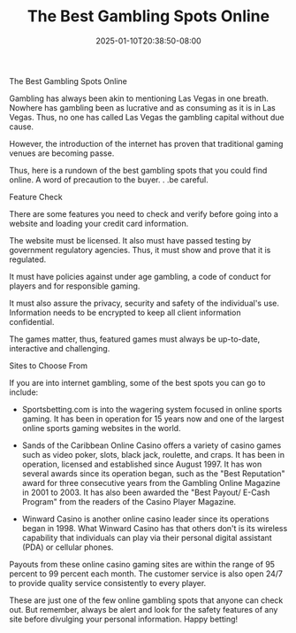 ﻿---
title: "The Best Gambling Spots Online"
date: 2025-01-10T20:38:50-08:00
description: "Gambling Tips for Web Success"
featured_image: "/images/Gambling.jpg"
tags: ["Gambling"]
---

The Best Gambling Spots Online

Gambling has always been akin to mentioning Las Vegas in one breath. Nowhere has gambling been as lucrative and as consuming as it is in Las Vegas. Thus, no one has called Las Vegas the gambling capital without due cause.

However, the introduction of the internet has proven that traditional gaming venues are becoming passe. 

Thus, here is a rundown of the best gambling spots that you could find online. A word of precaution to the buyer. . .be careful.

Feature Check

There are some features you need to check and verify before going into a website and loading your credit card information.

The website must be licensed. It also must have passed testing by government regulatory agencies. Thus, it must show and prove that it is regulated.

It must have policies against under age gambling, a code of conduct for players and for responsible gaming.

It must also assure the privacy, security and safety of the individual's use. Information needs to be encrypted to keep all client information confidential.

The games matter, thus, featured games must always be up-to-date, interactive and challenging.

Sites to Choose From

If you are into internet gambling, some of the best spots you can go to include: 

* Sportsbetting.com is into the wagering system focused in online sports gaming. It has been in operation for 15 years now and one of the largest online sports gaming websites in the world.
 
* Sands of the Caribbean Online Casino offers a variety of casino games such as video poker, slots, black jack, roulette, and craps. It has been in operation, licensed and established since August 1997.  It has won several awards since its operation began, such as the "Best Reputation" award for three consecutive years from the Gambling Online Magazine in 2001 to 2003. It has also been awarded the "Best Payout/ E-Cash Program" from the readers of the Casino Player Magazine.
 
* Winward Casino is another online casino leader since its operations began in 1998. What Winward Casino has that others don't is its wireless capability that individuals can play via their personal digital assistant (PDA) or cellular phones.

Payouts from these online casino gaming sites are within the range of 95 percent to 99 percent each month. The customer service is also open 24/7 to provide quality service consistently to every player.  

These are just one of the few online gambling spots that anyone can check out. But remember, always be alert and look for the safety features of any site before divulging your personal information. Happy betting!

